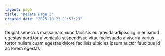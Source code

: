 ```yaml
---
layout: page
title: "Delete Page 3"
created_date: "2025-10-23 11:57:23"
---
```


feugiat senectus massa nam nunc facilisis eu gravida adipiscing in euismod egestas porttitor a vehicula suspendisse vitae malesuada a viverra varius tortor nullam quam egestas dolore facilisis ultricies ipsum auctor faucibus id ac lorem egestas 
